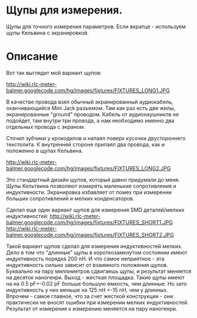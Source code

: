 # Щупы для измерения. #

Щупы для точного измерения параметров. Если вкратце - используем щупы Кельвина с экранировкой.


# Описание #

Вот так выглядит мой вариант щупов:

http://wiki.rlc-meter-balmer.googlecode.com/hg/images/fixtures/FIXTURES_LONG1.JPG

В качестве провода взял обычный экранированный аудиокабель, оканчивающийся Mini Jack разъемом. Там как раз есть две жилы, экранированные "ground" проводом. Кабель от аудионаушниклв не подойдет, там внутри три провода, а нам необходимо именно два отдельных провода с экраном.

Сточил зубчики у крокодилов и напаял поверх кусочки двустороннего текстолита. К внутренней стороне припаял два провода, как и положенно в щупах Кельвина.

http://wiki.rlc-meter-balmer.googlecode.com/hg/images/fixtures/FIXTURES_LONG2.JPG

Это стандартный дизайн щупов, который давно придумали до меня. Щупы Кельтвина позволяют измерять маленькие сопротивления и индуктивности. Экранировка избавляет от помех при измерении больших сопротивлений и мелких конденсаторов.

Сделал еще один вариант щупов для измерения SMD деталей/мелких индуктивностей:
http://wiki.rlc-meter-balmer.googlecode.com/hg/images/fixtures/FIXTURES_SHORT1.JPG
http://wiki.rlc-meter-balmer.googlecode.com/hg/images/fixtures/FIXTURES_SHORT2.JPG

Такой вариант щупов сделал для измерения индуктивностей мелких. Дело в том что "длинные" щупы в короткозамкнутом состоянии имеют индуктивность порядка 200 nH. И что самое неприятное - эта индуктивность сильно зависит от взаимного положения щупов. Буквально на пару миллиметров сдвигаешь щупы, и результат меняется на десяток наногенри. Выход - жесткая площадка.  Такие щупы имеют на на 0.5 pF+-0.02 pF больше большую емкость, чем длинные. Но зато индуктивность у них меньше на 125 nH +-15 nH, чем у длинных. Впрочем - самое главное, что за счет жесткой конструкции - они практически не вносят ошибки при измерении мелких индуктивностей. Результат от измерения к измерению меняется на пару наногенри.